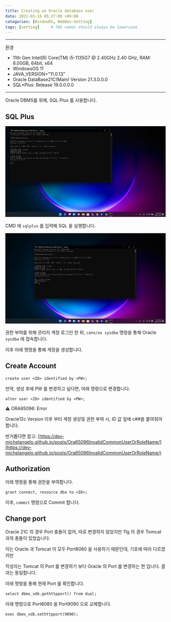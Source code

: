 ```yaml
---
title: Creating an Oracle database user
date: 2022-03-16 05:27:00 +09:00
categories: [WindowOS, WebDev-Setting]
tags: [setting]     # TAG names should always be lowercase
---
```


---

환경

- 11th Gen Intel(R) Core(TM) i5-1135G7 @ 2.40GHz   2.40 GHz, RAM: 8.00GB, 64bit, x64
- WindowsOS 11
- JAVA_VERSION="11.0.13”
- Oracle DataBase21C(Main) Version 21.3.0.0.0
- SQL*Plus: Release 19.0.0.0.0

---

Oracle DBMS를 위해, SQL Plus 를 사용합니다.

## SQL Plus

![0.png](/Post_img/WindowOS/CreatingAnOracleDatabaseUser/0.png)

CMD 에 `sqlplus` 를 입력해 SQL 을 실행합니다.

![1.png](/Post_img/WindowOS/CreatingAnOracleDatabaseUser/1.png)

권한 부여를 위해 관리자 계정 로그인 한 뒤, `conn/as sysdba` 명령을 통해 Oracle `sysdba` 에 접속합니다.

이후 아래 명령을 통해 계정을 생성합니다.

## Create Account

```
create user <ID> identified by <PW>;
```

만약, 생성 후에 PW 를 변경하고 싶다면, 아래 명령으로 변경합니다.

```
alter user <ID> identified by <PW>;
```

⚠️ ORA65096: Error

Oracle12c Version 이후 부터 계정 생성및 권한 부여 시, ID 값 앞에 c##을 붙여줘야 합니다.

번거롭다면 참고: [https://dev-michelangelo.github.io/posts/Ora65096InvalidCommonUserOrRoleName/](https://dev-michelangelo.github.io/posts/Ora65096InvalidCommonUserOrRoleName/)

## A**uthorization**

아래 명령을 통해 권한을 부여합니다.

```
grant connect, resource dba to <ID>;
```

이후, `commit` 명령으로  Commit 합니다.

## C**hange port**

Oracle 21C 의 경우 Port 충돌이 없어, 따로 변경하지 않았지만 11g 의 경우 Tomcat 과의 충돌이 있었습니다.

이는 Oracle 과 Tomcat 이 모두 Port8080 을 사용하기 때문인데, 기호에 따라 다르겠지만 

작성자는 Tomcat 의 Port 를 변경하기 보다 Oracle 의 Port 를 변경하는 편 입니다. 결과는 동일합니다.

아래 명령을 통해 현재 Port 를 확인합니다.

```
select dbms_xdb.gethttpport() from dual;
```

아래 명령으로 Port8080 을 Port9090 으로 교체합니다.

```
exec dbms_xdb.sethttpport(9090);
```